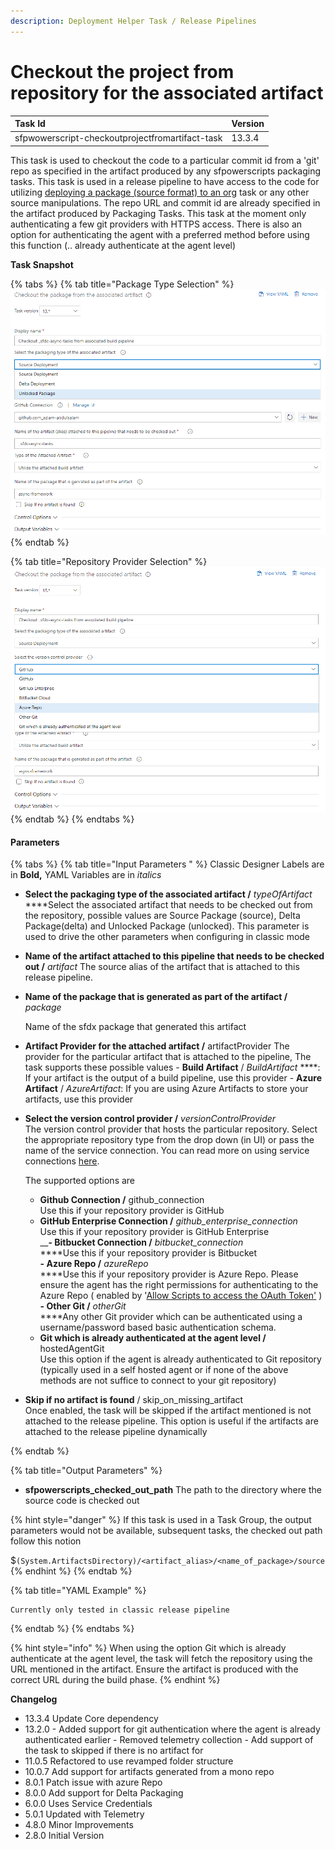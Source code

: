 ```yaml
---
description: Deployment Helper Task / Release Pipelines
---
```


# Checkout the project from repository for the associated artifact

| Task Id | Version |
| :--- | :--- |
| sfpwowerscript-checkoutprojectfromartifact-task | 13.3.4 |

This task is used to checkout the code to a particular commit id from a 'git' repo as specified in the artifact produced by any  sfpowerscripts packaging tasks. This task is used in a release pipeline to have access to the code  for utilizing [deploying a package \(source format\) to an org](deploy-a-source-repo-to-org.md) task or any other source manipulations. The repo URL and commit id are already specified in the artifact produced by Packaging Tasks. This task at the moment only authenticating a few git  providers with HTTPS access. There is also an option for authenticating the agent with a preferred method before using this function \(.. already authenticate at the agent level\)

**Task Snapshot**

{% tabs %}
{% tab title="Package Type Selection" %}
![Checkout package artifacts support multiple types of packages](../../../.gitbook/assets/checkout-source-from-a-build-artifact.png)
{% endtab %}

{% tab title="Repository Provider Selection" %}
![Repository Provider Selection](../../../.gitbook/assets/checkout-source-from-a-build-artifact-reposiitory-options.png)
{% endtab %}
{% endtabs %}

#### **P**arameters

{% tabs %}
{% tab title="Input Parameters " %}
Classic Designer Labels are in **Bold,**  YAML Variables are in _italics_

* **Select the packaging type of the associated artifact /** _typeOfArtifact_ ****Select the associated artifact that needs to be checked out from the repository, possible values are Source Package \(source\), Delta Package\(delta\) and Unlocked Package \(unlocked\). This parameter is used to drive the other parameters when configuring in classic mode 
* **Name of the artifact attached to this pipeline that needs to be checked out /** _artifact_ The source alias of the artifact that is attached to this release pipeline.  
* **Name of the package that is generated as part of the artifact /** _package_

  Name of the sfdx package that generated this artifact

 

* **Artifact Provider for the attached artifact /** artifactProvider The provider for the particular artifact that is attached to the pipeline, The task supports these possible values  - **Build Artifact** / _BuildArtifact_ ****: If your artifact is the output of a build pipeline, use this provider -  **Azure Artifact** / _AzureArtifact_: If you are using Azure Artifacts to store your artifacts, use this provider 
* **Select the version control provider /** _versionControlProvider_  
  The version control provider that hosts the particular repository. Select the appropriate repository type from the drop down \(in UI\) or pass the name of the service connection. You can read more on using service connections  [here](https://docs.microsoft.com/en-us/azure/devops/pipelines/library/service-endpoints?view=azure-devops&tabs=yaml).

  
  The supported options are    
  
  -  **Github Connection /** github\_connection  
    Use this if your repository  provider is GitHub  
  -  **GitHub Enterprise Connection /** _github\_enterprise\_connection_   
     Use this if your repository provider is GitHub Enterprise  
  __**- Bitbucket Connection /** _bitbucket\_connection_  
     ****Use this if your repository provider is Bitbucket  
  **- Azure Repo /** _azureRepo_  
   ****Use this if your repository provider is Azure Repo. Please ensure the agent has the right permissions for authenticating to the Azure Repo \( enabled by  '[Allow Scripts to access the OAuth Token'](https://docs.microsoft.com/en-us/azure/devops/pipelines/build/options?view=azure-devops#allow-scripts-to-access-the-oauth-token) \)  
  **- Other Git /** _otherGit_  
   ****Any other Git provider which can be authenticated using a username/password based basic authentication schema.  
  - **Git which is already authenticated at the agent level /** hostedAgentGit  
  Use this option if the agent is already authenticated to Git repository \(typically used in a self hosted agent or if none of the above methods are not suffice to connect to your git repository\)  

* **Skip if no artifact is found** / skip\_on\_missing\_artifact  
  Once enabled, the task will be skipped if the artifact mentioned is not attached to the release pipeline. This option is useful if the artifacts are attached to the release pipeline dynamically

  
{% endtab %}

{% tab title="Output Parameters" %}
* **sfpowerscripts\_checked\_out\_path** The path to the directory where the source code is checked out

{% hint style="danger" %}
If this task is used in a Task Group, the output parameters would not be available, subsequent tasks, the checked out path follow this notion  
  
$`(System.ArtifactsDirectory)/<artifact_alias>/<name_of_package>/source`
{% endhint %}
{% endtab %}

{% tab title="YAML Example" %}
```text
Currently only tested in classic release pipeline

```
{% endtab %}
{% endtabs %}

{% hint style="info" %}
When using the option Git which is already authenticate at the agent level, the task will fetch the repository using the URL mentioned in the artifact. Ensure the artifact is produced with the correct URL during the build phase.
{% endhint %}

**Changelog**

* 13.3.4 Update Core dependency
* 13.2.0   -  Added support for git authentication where the agent is already authenticated earlier -   Removed telemetry collection  -  Add support of the task to skipped if there is no artifact for 
* 11.0.5 Refactored to use revamped folder structure
* 10.0.7 Add support for artifacts generated from a mono repo
* 8.0.1 Patch issue with azure Repo
* 8.0.0 Add support for Delta Packaging
* 6.0.0 Uses Service Credentials
* 5.0.1 Updated with Telemetry
* 4.8.0 Minor Improvements
* 2.8.0 Initial Version

